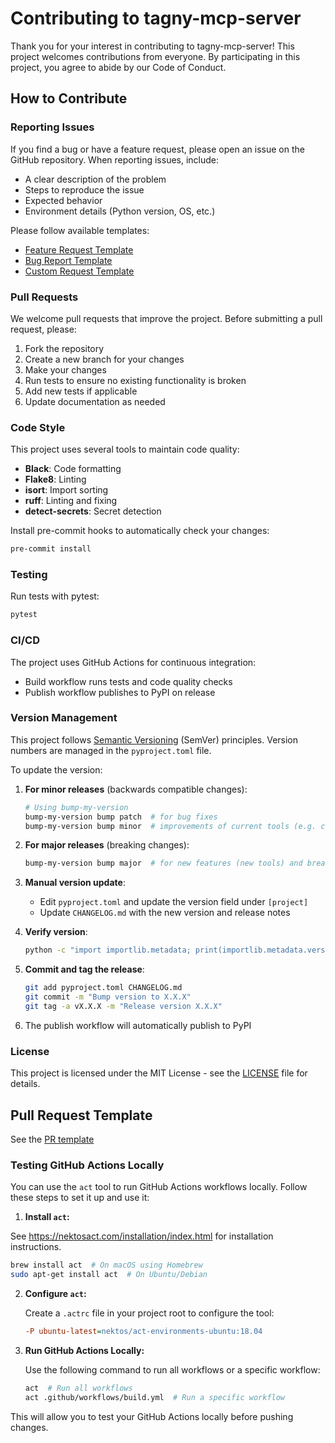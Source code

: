 # Contributing to tagny-mcp-server

Thank you for your interest in contributing to tagny-mcp-server! This project welcomes contributions from everyone. By participating in this project, you agree to abide by our Code of Conduct.

## How to Contribute

### Reporting Issues

If you find a bug or have a feature request, please open an issue on the GitHub repository. When reporting issues, include:

- A clear description of the problem
- Steps to reproduce the issue
- Expected behavior
- Environment details (Python version, OS, etc.)

Please follow available templates:
- [Feature Request Template](.github/ISSUE_TEMPLATE/feature_request.md)
- [Bug Report Template](.github/ISSUE_TEMPLATE/bug_report.md)
- [Custom Request Template](.github/ISSUE_TEMPLATE/custom.md)

### Pull Requests

We welcome pull requests that improve the project. Before submitting a pull request, please:

1. Fork the repository
2. Create a new branch for your changes
3. Make your changes
4. Run tests to ensure no existing functionality is broken
5. Add new tests if applicable
6. Update documentation as needed

### Code Style

This project uses several tools to maintain code quality:

- **Black**: Code formatting
- **Flake8**: Linting
- **isort**: Import sorting
- **ruff**: Linting and fixing
- **detect-secrets**: Secret detection

Install pre-commit hooks to automatically check your changes:
```bash
pre-commit install
```

### Testing

Run tests with pytest:
```bash
pytest
```

### CI/CD

The project uses GitHub Actions for continuous integration:
- Build workflow runs tests and code quality checks
- Publish workflow publishes to PyPI on release

### Version Management

This project follows [Semantic Versioning](https://semver.org/) (SemVer) principles. Version numbers are managed in the `pyproject.toml` file.

To update the version:

1. **For minor releases** (backwards compatible changes):
   ```bash
   # Using bump-my-version
   bump-my-version bump patch  # for bug fixes
   bump-my-version bump minor  # improvements of current tools (e.g. complexity)
   ```

2. **For major releases** (breaking changes):
   ```bash
   bump-my-version bump major  # for new features (new tools) and breaking changes
   ```

3. **Manual version update**:
   - Edit `pyproject.toml` and update the version field under `[project]`
   - Update `CHANGELOG.md` with the new version and release notes

4. **Verify version**:
   ```bash
   python -c "import importlib.metadata; print(importlib.metadata.version('tagny-mcp-server'))"
   ```

5. **Commit and tag the release**:
   ```bash
   git add pyproject.toml CHANGELOG.md
   git commit -m "Bump version to X.X.X"
   git tag -a vX.X.X -m "Release version X.X.X"
   ```

6. The publish workflow will automatically publish to PyPI

### License

This project is licensed under the MIT License - see the [LICENSE](LICENSE) file for details.

## Pull Request Template

See the [PR template](.github/pull_request_template.md)

### Testing GitHub Actions Locally

You can use the `act` tool to run GitHub Actions workflows locally. Follow these steps to set it up and use it:

1. **Install `act`:**

See https://nektosact.com/installation/index.html for installation instructions.

   ```bash
   brew install act  # On macOS using Homebrew
   sudo apt-get install act  # On Ubuntu/Debian
   ```

2. **Configure `act`:**

   Create a `.actrc` file in your project root to configure the tool:

   ```ini
   -P ubuntu-latest=nektos/act-environments-ubuntu:18.04
   ```

3. **Run GitHub Actions Locally:**

   Use the following command to run all workflows or a specific workflow:

   ```bash
   act  # Run all workflows
   act .github/workflows/build.yml  # Run a specific workflow
   ```

This will allow you to test your GitHub Actions locally before pushing changes.
